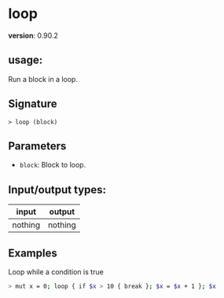 # loop

**version**: 0.90.2

## **usage**:

Run a block in a loop.

## Signature

`> loop (block)`

## Parameters

- `block`: Block to loop.

## Input/output types:

| input   | output  |
| ------- | ------- |
| nothing | nothing |

## Examples

Loop while a condition is true

```bash
> mut x = 0; loop { if $x > 10 { break }; $x = $x + 1 }; $x
```
